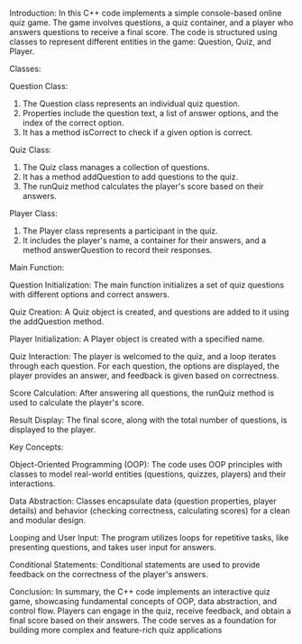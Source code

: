 Introduction:
In this C++ code implements a simple console-based online quiz game. The game involves questions, a quiz container, and a player who answers questions to receive a final score. The code is structured using classes to represent different entities in the game: Question, Quiz, and Player.

Classes:

Question Class:

1. The Question class represents an individual quiz question.
2. Properties include the question text, a list of answer options, and the index of the correct option.
3. It has a method isCorrect to check if a given option is correct.

Quiz Class:
1. The Quiz class manages a collection of questions.
2. It has a method addQuestion to add questions to the quiz.
3. The runQuiz method calculates the player's score based on their answers.

Player Class:
1. The Player class represents a participant in the quiz.
2. It includes the player's name, a container for their answers, and a method answerQuestion to record their responses.

Main Function:

Question Initialization:
The main function initializes a set of quiz questions with different options and correct answers.

Quiz Creation:
A Quiz object is created, and questions are added to it using the addQuestion method.

Player Initialization:
A Player object is created with a specified name.

Quiz Interaction:
The player is welcomed to the quiz, and a loop iterates through each question.
For each question, the options are displayed, the player provides an answer, and feedback is given based on correctness.

Score Calculation:
After answering all questions, the runQuiz method is used to calculate the player's score.

Result Display:
The final score, along with the total number of questions, is displayed to the player.

Key Concepts:

Object-Oriented Programming (OOP):
The code uses OOP principles with classes to model real-world entities (questions, quizzes, players) and their interactions.

Data Abstraction:
Classes encapsulate data (question properties, player details) and behavior (checking correctness, calculating scores) for a clean and modular design.

Looping and User Input:
The program utilizes loops for repetitive tasks, like presenting questions, and takes user input for answers.

Conditional Statements:
Conditional statements are used to provide feedback on the correctness of the player's answers.

Conclusion:
In summary, the C++ code implements an interactive quiz game, showcasing fundamental concepts of OOP, data abstraction, and control flow. Players can engage in the quiz, receive feedback, and obtain a final score based on their answers. The code serves as a foundation for building more complex and feature-rich quiz applications
